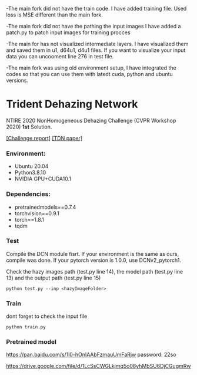 -The main fork did not have the train code. I have added training file. Used loss is MSE different than the main fork. 

-The main fork did not have the pathing the input images I have added a patch.py to patch input images for training procces 

-The main for has not visualized intermediate layers. I have visualized them and saved them in u1, d64u1, d4u1 files. If you want to visualize your input data you can uncooment line 276 in test file.

-The main fork was using old environment setup, I have integrated the codes so that you can use them with latedt cuda, python and ubuntu versions.

# Trident Dehazing Network
NTIRE 2020 NonHomogeneous Dehazing Challenge (CVPR Workshop 2020)  **1st** Solution.

[[Challenge report]]( https://arxiv.org/pdf/2005.03457.pdf )
[[TDN paper]]( http://openaccess.thecvf.com/content_CVPRW_2020/papers/w31/Liu_Trident_Dehazing_Network_CVPRW_2020_paper.pdf )

### Environment:

- Ubuntu 20.04
- Python3.8.10
- NVIDIA GPU+CUDA10.1

### Dependencies:

- pretrainedmodels==0.7.4
- torchvision==0.9.1
- torch==1.8.1
- tqdm

### Test

Compile the DCN module fisrt. If your environment is the same as ours, compile was done. If your pytorch version is 1.0.0, use DCNv2_pytorch1.

Check the hazy images path (test.py line 14), the model path (test.py line 13) and the output path (test.py line 15)

```
python test.py --inp <hazyImageFolder>
```

### Train
dont forget to check the input file
```
python train.py
```

### Pretrained model

https://pan.baidu.com/s/1l0-hOnIAAbFzmauUmFaRjw  password: 22so

https://drive.google.com/file/d/1LcSsCWGLkjmq5o08yhMbSU6DjCGugmRw



